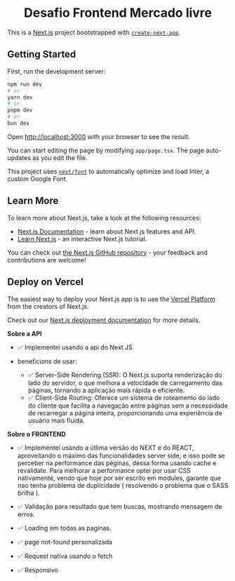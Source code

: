 <center><h1>Desafio Frontend Mercado livre</h1></center>

This is a [Next.js](https://nextjs.org/) project bootstrapped with [`create-next-app`](https://github.com/vercel/next.js/tree/canary/packages/create-next-app).

## Getting Started

First, run the development server:

```bash
npm run dev
# or
yarn dev
# or
pnpm dev
# or
bun dev
```

Open [http://localhost:3000](http://localhost:3000) with your browser to see the result.

You can start editing the page by modifying `app/page.tsx`. The page auto-updates as you edit the file.

This project uses [`next/font`](https://nextjs.org/docs/basic-features/font-optimization) to automatically optimize and load Inter, a custom Google Font.

## Learn More

To learn more about Next.js, take a look at the following resources:

- [Next.js Documentation](https://nextjs.org/docs) - learn about Next.js features and API.
- [Learn Next.js](https://nextjs.org/learn) - an interactive Next.js tutorial.

You can check out [the Next.js GitHub repository](https://github.com/vercel/next.js/) - your feedback and contributions are welcome!

## Deploy on Vercel

The easiest way to deploy your Next.js app is to use the [Vercel Platform](https://vercel.com/new?utm_medium=default-template&filter=next.js&utm_source=create-next-app&utm_campaign=create-next-app-readme) from the creators of Next.js.

Check out our [Next.js deployment documentation](https://nextjs.org/docs/deployment) for more details.

**Sobre a API**

- ✅ Implementei usando a api do Next JS
- beneficions de usar:

  - ✅ Server-Side Rendering (SSR): O Next.js suporta renderização do lado do servidor, o que melhora a velocidade de carregamento das páginas, tornando a aplicação mais rápida e eficiente.
  - ✅ Client-Side Routing: Oferece um sistema de roteamento do lado do cliente que facilita a navegação entre páginas sem a necessidade de recarregar a página inteira, proporcionando uma experiência de usuário mais fluida.

**Sobre o FRONTEND**

- ✅ Implementei usando a útlima versão do NEXT e do REACT, aproveitando o máximo das funcionalidades server side, e isso pode se perceber na performance das péginas, dessa forma usando cache e revalidate. Para melhorar a performance optei por usar CSS nativamente, vendo que hoje por ser escrito em modules, garante que nao tenha problema de duplicidade ( resolvendo o problema que o SASS brilha ).

- ✅ Validação para resultado que tem buscas, mostrando mensagem de erros.
- ✅ Loading em todas as paginas.
- ✅ page not-found personalizada
- ✅ Request nativa usando o fetch
- ✅ Responsivo
